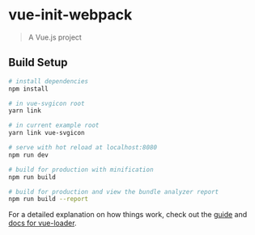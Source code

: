 # vue-init-webpack

> A Vue.js project

## Build Setup

```bash
# install dependencies
npm install

# in vue-svgicon root
yarn link

# in current example root
yarn link vue-svgicon

# serve with hot reload at localhost:8080
npm run dev

# build for production with minification
npm run build

# build for production and view the bundle analyzer report
npm run build --report
```

For a detailed explanation on how things work, check out the [guide](http://vuejs-templates.github.io/webpack/) and [docs for vue-loader](http://vuejs.github.io/vue-loader).
